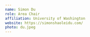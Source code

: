 ```yaml
---
name: Simon Du
role: Area Chair
affiliation: University of Washington
website: https://simonshaoleidu.com/
photo: du.jpeg
---
```

